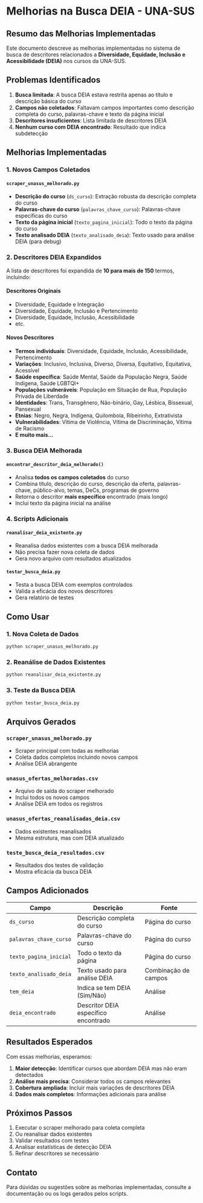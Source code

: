 # Melhorias na Busca DEIA - UNA-SUS

## Resumo das Melhorias Implementadas

Este documento descreve as melhorias implementadas no sistema de busca de descritores relacionados a **Diversidade, Equidade, Inclusão e Acessibilidade (DEIA)** nos cursos da UNA-SUS.

## Problemas Identificados

1. **Busca limitada**: A busca DEIA estava restrita apenas ao título e descrição básica do curso
2. **Campos não coletados**: Faltavam campos importantes como descrição completa do curso, palavras-chave e texto da página inicial
3. **Descritores insuficientes**: Lista limitada de descritores DEIA
4. **Nenhum curso com DEIA encontrado**: Resultado que indica subdetecção

## Melhorias Implementadas

### 1. Novos Campos Coletados

#### `scraper_unasus_melhorado.py`
- **Descrição do curso** (`ds_curso`): Extração robusta da descrição completa do curso
- **Palavras-chave do curso** (`palavras_chave_curso`): Palavras-chave específicas do curso
- **Texto da página inicial** (`texto_pagina_inicial`): Todo o texto da página do curso
- **Texto analisado DEIA** (`texto_analisado_deia`): Texto usado para análise DEIA (para debug)

### 2. Descritores DEIA Expandidos

A lista de descritores foi expandida de **10 para mais de 150** termos, incluindo:

#### Descritores Originais
- Diversidade, Equidade e Integração
- Diversidade, Equidade, Inclusão e Pertencimento
- Diversidade, Equidade, Inclusão, Acessibilidade
- etc.

#### Novos Descritores
- **Termos individuais**: Diversidade, Equidade, Inclusão, Acessibilidade, Pertencimento
- **Variações**: Inclusivo, Inclusiva, Diverso, Diversa, Equitativo, Equitativa, Acessível
- **Saúde específica**: Saúde Mental, Saúde da População Negra, Saúde Indígena, Saúde LGBTQI+
- **Populações vulneráveis**: População em Situação de Rua, População Privada de Liberdade
- **Identidades**: Trans, Transgênero, Não-binário, Gay, Lésbica, Bissexual, Pansexual
- **Etnias**: Negro, Negra, Indígena, Quilombola, Ribeirinho, Extrativista
- **Vulnerabilidades**: Vítima de Violência, Vítima de Discriminação, Vítima de Racismo
- **E muito mais...**

### 3. Busca DEIA Melhorada

#### `encontrar_descritor_deia_melhorado()`
- Analisa **todos os campos coletados** do curso
- Combina título, descrição do curso, descrição da oferta, palavras-chave, público-alvo, temas, DeCs, programas de governo
- Retorna o descritor **mais específico** encontrado (mais longo)
- Inclui texto da página inicial na análise

### 4. Scripts Adicionais

#### `reanalisar_deia_existente.py`
- Reanalisa dados existentes com a busca DEIA melhorada
- Não precisa fazer nova coleta de dados
- Gera novo arquivo com resultados atualizados

#### `testar_busca_deia.py`
- Testa a busca DEIA com exemplos controlados
- Valida a eficácia dos novos descritores
- Gera relatório de testes

## Como Usar

### 1. Nova Coleta de Dados
```bash
python scraper_unasus_melhorado.py
```

### 2. Reanálise de Dados Existentes
```bash
python reanalisar_deia_existente.py
```

### 3. Teste da Busca DEIA
```bash
python testar_busca_deia.py
```

## Arquivos Gerados

### `scraper_unasus_melhorado.py`
- Scraper principal com todas as melhorias
- Coleta dados completos incluindo novos campos
- Análise DEIA abrangente

### `unasus_ofertas_melhoradas.csv`
- Arquivo de saída do scraper melhorado
- Inclui todos os novos campos
- Análise DEIA em todos os registros

### `unasus_ofertas_reanalisadas_deia.csv`
- Dados existentes reanalisados
- Mesma estrutura, mas com DEIA atualizado

### `teste_busca_deia_resultados.csv`
- Resultados dos testes de validação
- Mostra eficácia da busca DEIA

## Campos Adicionados

| Campo | Descrição | Fonte |
|-------|-----------|-------|
| `ds_curso` | Descrição completa do curso | Página do curso |
| `palavras_chave_curso` | Palavras-chave do curso | Página do curso |
| `texto_pagina_inicial` | Todo o texto da página | Página do curso |
| `texto_analisado_deia` | Texto usado para análise DEIA | Combinação de campos |
| `tem_deia` | Indica se tem DEIA (Sim/Não) | Análise |
| `deia_encontrado` | Descritor DEIA específico encontrado | Análise |

## Resultados Esperados

Com essas melhorias, esperamos:

1. **Maior detecção**: Identificar cursos que abordam DEIA mas não eram detectados
2. **Análise mais precisa**: Considerar todos os campos relevantes
3. **Cobertura ampliada**: Incluir mais variações de descritores DEIA
4. **Dados mais completos**: Informações adicionais para análise

## Próximos Passos

1. Executar o scraper melhorado para coleta completa
2. Ou reanalisar dados existentes
3. Validar resultados com testes
4. Analisar estatísticas de detecção DEIA
5. Refinar descritores se necessário

## Contato

Para dúvidas ou sugestões sobre as melhorias implementadas, consulte a documentação ou os logs gerados pelos scripts. 